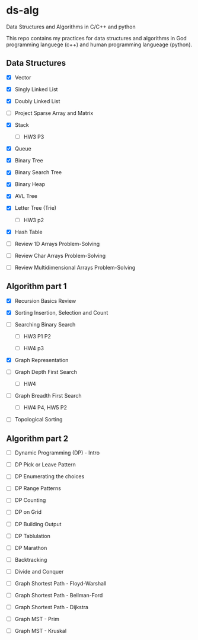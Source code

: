 # ds-alg

Data Structures and Algorithms in C/C++ and python

This repo contains my practices for data structures and algorithms in God programming languege (c++) and human programming langueage (python).

## Data Structures

- [x] Vector

- [x] Singly Linked List

- [x] Doubly Linked List

- [ ] Project Sparse Array and Matrix

- [x] Stack

  - [ ] HW3 P3

- [x] Queue

- [x] Binary Tree

- [x] Binary Search Tree

- [x] Binary Heap

- [x] AVL Tree

- [x] Letter Tree (Trie)

  - [ ] HW3 p2

- [x] Hash Table

- [ ] Review 1D Arrays Problem-Solving

- [ ] Review Char Arrays Problem-Solving

- [ ] Review Multidimensional Arrays Problem-Solving

## Algorithm part 1

- [x] Recursion Basics Review

- [x] Sorting Insertion, Selection and Count

- [ ] Searching Binary Search

  - [ ] HW3 P1 P2
  
  - [ ] HW4 p3

- [x] Graph Representation

- [ ] Graph Depth First Search

  - [ ] HW4
  
- [ ] Graph Breadth First Search

  - [ ] HW4 P4, HW5 P2

- [ ] Topological Sorting

## Algorithm part 2

- [ ] Dynamic Programming (DP) - Intro

- [ ] DP Pick or Leave Pattern

- [ ] DP Enumerating the choices

- [ ] DP Range Patterns

- [ ] DP Counting

- [ ] DP on Grid

- [ ] DP Building Output

- [ ] DP Tablulation

- [ ] DP Marathon

- [ ] Backtracking

- [ ] Divide and Conquer

- [ ] Graph Shortest Path - Floyd-Warshall

- [ ] Graph Shortest Path - Bellman-Ford

- [ ] Graph Shortest Path - Dijkstra

- [ ] Graph MST - Prim

- [ ] Graph MST - Kruskal
